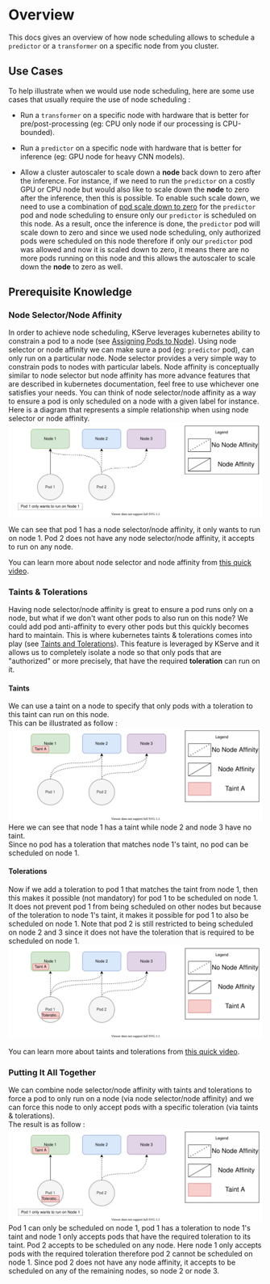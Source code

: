 # Overview
This docs gives an overview of how node scheduling allows to schedule a `predictor` or a `transformer` on a specific node from you cluster.

## Use Cases
To help illustrate when we would use node scheduling, here are some use cases that usually require the use of node scheduling :  

- Run a `transformer` on a specific node with hardware that is better for pre/post-processing (eg: CPU only node if our processing is CPU-bounded).  

- Run a `predictor` on a specific node with hardware that is better for inference (eg: GPU node for heavy CNN models).  

- Allow a cluster autoscaler to scale down a **node** back down to zero after the inference. For instance, if we need to run the `predictor` on a costly GPU or CPU node but would also like to scale down the **node** to zero after the inference, then this is possible. To enable such scale down, we need to use a combination of [pod scale down to zero](../autoscaling/autoscaling.md#enable-scale-down-to-zero) for the `predictor` pod and node scheduling to ensure only our `predictor` is scheduled on this node. As a result, once the inference is done, the `predictor` pod will scale down to zero and since we used node scheduling, only authorized pods were scheduled on this node therefore if only our `predictor` pod was allowed and now it is scaled down to zero, it means there are no more pods running on this node and this allows the autoscaler to scale down the **node** to zero as well.  

## Prerequisite Knowledge  
### Node Selector/Node Affinity
In order to achieve node scheduling, KServe leverages kubernetes ability to constrain a pod to a node (see [Assigning Pods to Node](https://kubernetes.io/docs/concepts/scheduling-eviction/assign-pod-node/)). Using node selector or node affinity we can make sure a pod (eg: `predictor` pod), can only run on a particular node. Node selector provides a very simple way to constrain pods to nodes with particular labels. Node affinity is conceptually similar to node selector but node affinity has more advance features that are described in kubernetes documentation, feel free to use whichever one satisfies your needs.
You can think of node selector/node affinity as a way to ensure a pod is only scheduled on a node with a given label for instance.  
Here is a diagram that represents a simple relationship when using node selector or node affinity.  
![](./images/nodeaffinity.svg)  

We can see that pod 1 has a node selector/node affinity, it only wants to run on node 1. Pod 2 does not have any node selector/node affinity, it accepts to run on any node.  

You can learn more about node selector and node affinity from [this quick video](https://www.youtube.com/watch?v=6ZHjqpn9dck).

### Taints & Tolerations
Having node selector/node affinity is great to ensure a pod runs only on a node, but what if we don't want other pods to also run on this node? We could add pod anti-affinity to every other pods but this quickly becomes hard to maintain. This is where kubernetes taints & tolerations comes into play (see [Taints and Tolerations](https://kubernetes.io/docs/concepts/scheduling-eviction/taint-and-toleration/)). This feature is leveraged by KServe and it allows us to completely isolate a node so that only pods that are "authorized" or more precisely, that have the required **toleration** can run on it.  
#### Taints  
We can use a taint on a node to specify that only pods with a toleration to this taint can run on this node.  
This can be illustrated as follow : 
![](./images/taints.svg)   
Here we can see that node 1 has a taint while node 2 and node 3 have no taint.  
Since no pod has a toleration that matches node 1's taint, no pod can be scheduled on node 1.  

#### Tolerations
Now if we add a toleration to pod 1 that matches the taint from node 1, then this makes it possible (not mandatory) for pod 1 to be scheduled on node 1. It does not prevent pod 1 from being scheduled on other nodes but because of the toleration to node 1's taint, it makes it possible for pod 1 to also be scheduled on node 1. Note that pod 2 is still restricted to being scheduled on node 2 and 3 since it does not have the toleration that is required to be scheduled on node 1.   
![](./images/tolerations.svg) 

You can learn more about taints and tolerations from [this quick video](https://www.youtube.com/watch?v=-L1Mewq0nfA).  

### Putting It All Together
We can combine node selector/node affinity with taints and tolerations to force a pod to only run on a node (via node selector/node affinity) and we can force this node to only accept pods with a specific toleration (via taints & tolerations).  
The result is as follow :  
![](./images/nodeaffinityandtaintstolerations.svg)  
Pod 1 can only be scheduled on node 1, pod 1 has a toleration to node 1's taint and node 1 only accepts pods that have the required toleration to its taint. Pod 2 accepts to be scheduled on any node. Here node 1 only accepts pods with the required toleration therefore pod 2 cannot be scheduled on node 1. Since pod 2 does not have any node affinity, it accepts to be scheduled on any of the remaining nodes, so node 2 or node 3.